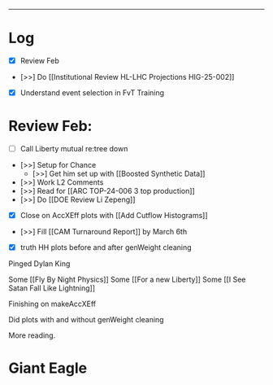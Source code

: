 
---

# Log

- [x] Review Feb
- [>>] Do [[Institutional Review HL-LHC Projections HIG-25-002]]
- [x] Understand event selection in FvT Training


# Review Feb:
- [ ] Call Liberty mutual re:tree down
- [>>] Setup for Chance
	- [>>] Get him set up with [[Boosted Synthetic Data]]
- [>>] Work L2 Comments
- [>>]  Read for [[ARC TOP-24-006 3 top production]]
- [>>] Do  [[DOE Review Li Zepeng]]
- [x] Close on AccXEff plots with [[Add Cutflow Histograms]]
- [>>]  Fill [[CAM Turnaround Report]] by March 6th
- [x] truth HH plots before and after genWeight cleaning

Pinged Dylan King

Some [[Fly By Night Physics]]
Some [[For a new Liberty]]
Some [[I See Satan Fall Like Lightning]]

Finishing on makeAccXEff 

Did plots with and without genWeight cleaning

More reading.

# Giant Eagle

